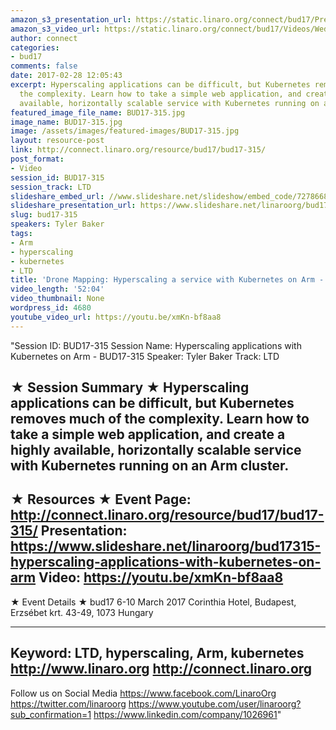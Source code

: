 ```yaml
---
amazon_s3_presentation_url: https://static.linaro.org/connect/bud17/Presentations/-BUD17-315%20-%20Drone%20Mapping-%20Hyperscaling%20a%20service%20with%20Kubernetes%20on%20Arm.pdf
amazon_s3_video_url: https://static.linaro.org/connect/bud17/Videos/Wednesday/BUD17-315%20Drone%20Mapping%20%20Hyperscaling%20a%20service%20with%20Kubernetes%20on%20Arm.mp4
author: connect
categories:
- bud17
comments: false
date: 2017-02-28 12:05:43
excerpt: Hyperscaling applications can be difficult, but Kubernetes removes much of
  the complexity. Learn how to take a simple web application, and create a highly
  available, horizontally scalable service with Kubernetes running on an Arm cluster.
featured_image_file_name: BUD17-315.jpg
image_name: BUD17-315.jpg
image: /assets/images/featured-images/BUD17-315.jpg
layout: resource-post
link: http://connect.linaro.org/resource/bud17/bud17-315/
post_format:
- Video
session_id: BUD17-315
session_track: LTD
slideshare_embed_url: //www.slideshare.net/slideshow/embed_code/72786685
slideshare_presentation_url: https://www.slideshare.net/linaroorg/bud17315-hyperscaling-applications-with-kubernetes-on-arm
slug: bud17-315
speakers: Tyler Baker
tags:
- Arm
- hyperscaling
- kubernetes
- LTD
title: 'Drone Mapping: Hyperscaling a service with Kubernetes on Arm - BUD17-315'
video_length: '52:04'
video_thumbnail: None
wordpress_id: 4680
youtube_video_url: https://youtu.be/xmKn-bf8aa8
---
```


"Session ID: BUD17-315
Session Name: Hyperscaling applications with Kubernetes on Arm - BUD17-315
Speaker: Tyler Baker
Track: LTD


★ Session Summary ★
Hyperscaling applications can be difficult, but Kubernetes removes much of the complexity. Learn how to take a simple web application, and create a highly available, horizontally scalable service with Kubernetes running on an Arm cluster.
---------------------------------------------------
★ Resources ★
Event Page: http://connect.linaro.org/resource/bud17/bud17-315/
Presentation: https://www.slideshare.net/linaroorg/bud17315-hyperscaling-applications-with-kubernetes-on-arm
Video: https://youtu.be/xmKn-bf8aa8
 ---------------------------------------------------

★ Event Details ★
bud17
6-10 March 2017
Corinthia Hotel, Budapest,
Erzsébet krt. 43-49,
1073 Hungary

---------------------------------------------------
Keyword: LTD, hyperscaling, Arm, kubernetes
http://www.linaro.org
http://connect.linaro.org
---------------------------------------------------
Follow us on Social Media
https://www.facebook.com/LinaroOrg
https://twitter.com/linaroorg
https://www.youtube.com/user/linaroorg?sub_confirmation=1
https://www.linkedin.com/company/1026961"
